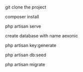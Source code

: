 git clone the project

composer install

php artisan serve

create database with name aexonic

php artisan key:generate

php artisan db:seed

php artisan migrate
